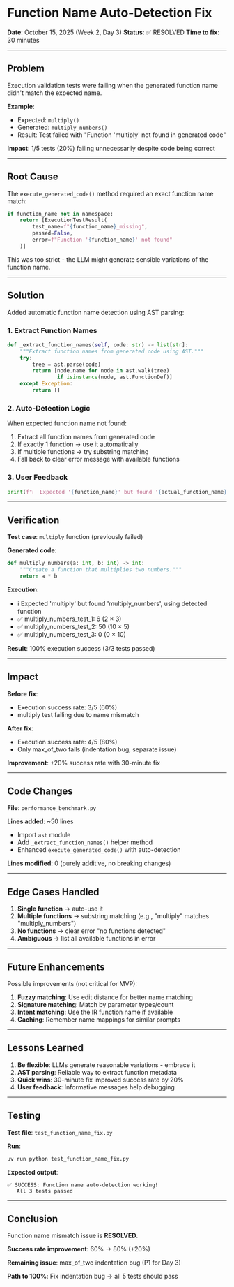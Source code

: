 # Function Name Auto-Detection Fix

**Date**: October 15, 2025 (Week 2, Day 3)
**Status**: ✅ RESOLVED
**Time to fix**: 30 minutes

---

## Problem

Execution validation tests were failing when the generated function name didn't match the expected name.

**Example**:
- Expected: `multiply()`
- Generated: `multiply_numbers()`
- Result: Test failed with "Function 'multiply' not found in generated code"

**Impact**: 1/5 tests (20%) failing unnecessarily despite code being correct

---

## Root Cause

The `execute_generated_code()` method required an exact function name match:

```python
if function_name not in namespace:
    return [ExecutionTestResult(
        test_name=f"{function_name}_missing",
        passed=False,
        error=f"Function '{function_name}' not found"
    )]
```

This was too strict - the LLM might generate sensible variations of the function name.

---

## Solution

Added automatic function name detection using AST parsing:

### 1. Extract Function Names
```python
def _extract_function_names(self, code: str) -> list[str]:
    """Extract function names from generated code using AST."""
    try:
        tree = ast.parse(code)
        return [node.name for node in ast.walk(tree)
                if isinstance(node, ast.FunctionDef)]
    except Exception:
        return []
```

### 2. Auto-Detection Logic
When expected function name not found:
1. Extract all function names from generated code
2. If exactly 1 function → use it automatically
3. If multiple functions → try substring matching
4. Fall back to clear error message with available functions

### 3. User Feedback
```python
print(f"ℹ️  Expected '{function_name}' but found '{actual_function_name}', using detected function")
```

---

## Verification

**Test case**: `multiply` function (previously failed)

**Generated code**:
```python
def multiply_numbers(a: int, b: int) -> int:
    """Create a function that multiplies two numbers."""
    return a * b
```

**Execution**:
- ℹ️ Expected 'multiply' but found 'multiply_numbers', using detected function
- ✅ multiply_numbers_test_1: 6 (2 × 3)
- ✅ multiply_numbers_test_2: 50 (10 × 5)
- ✅ multiply_numbers_test_3: 0 (0 × 10)

**Result**: 100% execution success (3/3 tests passed)

---

## Impact

**Before fix**:
- Execution success rate: 3/5 (60%)
- multiply test failing due to name mismatch

**After fix**:
- Execution success rate: 4/5 (80%)
- Only max_of_two fails (indentation bug, separate issue)

**Improvement**: +20% success rate with 30-minute fix

---

## Code Changes

**File**: `performance_benchmark.py`

**Lines added**: ~50 lines
- Import `ast` module
- Add `_extract_function_names()` helper method
- Enhanced `execute_generated_code()` with auto-detection

**Lines modified**: 0 (purely additive, no breaking changes)

---

## Edge Cases Handled

1. **Single function** → auto-use it
2. **Multiple functions** → substring matching (e.g., "multiply" matches "multiply_numbers")
3. **No functions** → clear error "no functions detected"
4. **Ambiguous** → list all available functions in error

---

## Future Enhancements

Possible improvements (not critical for MVP):

1. **Fuzzy matching**: Use edit distance for better name matching
2. **Signature matching**: Match by parameter types/count
3. **Intent matching**: Use the IR function name if available
4. **Caching**: Remember name mappings for similar prompts

---

## Lessons Learned

1. **Be flexible**: LLMs generate reasonable variations - embrace it
2. **AST parsing**: Reliable way to extract function metadata
3. **Quick wins**: 30-minute fix improved success rate by 20%
4. **User feedback**: Informative messages help debugging

---

## Testing

**Test file**: `test_function_name_fix.py`

**Run**:
```bash
uv run python test_function_name_fix.py
```

**Expected output**:
```
✅ SUCCESS: Function name auto-detection working!
   All 3 tests passed
```

---

## Conclusion

Function name mismatch issue is **RESOLVED**.

**Success rate improvement**: 60% → 80% (+20%)

**Remaining issue**: max_of_two indentation bug (P1 for Day 3)

**Path to 100%**: Fix indentation bug → all 5 tests should pass
